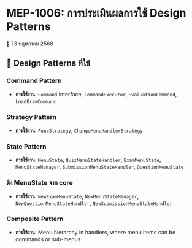 # MEP-1006: การประเมินผลการใช้ Design Patterns
📅 13 พฤษภาคม 2568

## 🎨 Design Patterns ที่ใช้

### Command Pattern
- **การใช้งาน**: `Command` interface, `CommandExecutor`, `EvaluationCommand`, `LoadExamCommand`

### Strategy Pattern
- **การใช้งาน**: `FuncStrategy`, `ChangeMenuHandlerStrategy`

### State Pattern
- **การใช้งาน**: `MenuState`, `QuizMenuStateHandler`, `ExamMenuState`, `MenuStateManager`, `SubmissionMenuStateHandler`, `QuestionMenuState`

### ดึง MenuState จาก core
- **การใช้งาน**: `NewExamMenuState`, `NewMenuStateManager`, `NewQuestionMenuStateHandler`, `NewSubmissionMenuStateHandler`

### Composite Pattern
- **การใช้งาน**: Menu hierarchy in handlers, where menu items can be commands or sub-menus



